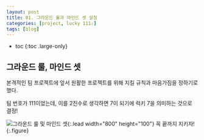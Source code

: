 ```yaml
---
layout: post
title: 01. 그라운드 룰과 마인드 셋 설정
categories: [project, lucky 111₂]
tags: [blog]
---
```


- toc
{:toc .large-only}

## 그라운드 룰, 마인드 셋
본격적인 팀 프로젝트에 앞서 원활한 프로젝트를 위해 지킬 규칙과 마음가짐을 정하기로 했다.

팀 번호가 111이었는데, 이를 2진수로 생각하면 7이 되기에 럭키 7을 의미하는 것으로 결정!

![그라운드 룰 및 마인드 셋](../../../assets/img/project/lucky%20111₂/groundrule.jpg){:.lead width="800" height="100"}
꼭 끝까지 지키자!
{:.figure}

